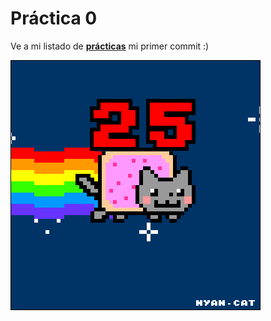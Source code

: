  # Práctica 0
 Ve a mi listado de [**prácticas**](https://github.com/LourdesLozano/LTAW-Practicas/wiki)
mi primer commit :)

![](Ejercicio2-img1.gif)